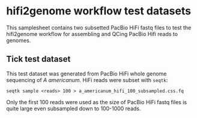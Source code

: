 # hifi2genome workflow test datasets

This samplesheet contains two subsetted PacBio HiFi fastq files to test the hifi2genome workflow for assembling and QCing PacBio Hifi reads to genomes.

## Tick test dataset

This test dataset was generated from PacBio HiFi whole genome sequencing of _A americanum_. HiFi reads were subset with `seqtk`:

```
seqtk sample <reads> 100 > a_americanum_hifi_100_subsampled.css.fq
```

Only the first 100 reads were used as the size of PacBio HiFi fastq files is quite large even subsampled down to 100-1000 reads.
```
